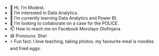 - 👋 Hi, I’m Modest.
- 👀 I’m interested in Data Analytics.
- 🌱 I’m currently learning Data Analytics and Power BI.
- 💞️ I’m looking to collaborate on a case for the POLICE.
- 📫 How to reach me on Facebook Morolayo Olofinjana
- 😄 Pronouns: She!
- ⚡ Fun fact: I love teaching, taking photos. my favourite meal is noodles and fried eggs.

<!---
Teacher-Modest/Teacher-Modest is a ✨ special ✨ repository because its `README.md` (this file) appears on your GitHub profile.
You can click the Preview link to take a look at your changes.
--->
